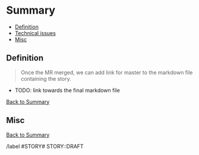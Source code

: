 # Summary

* [Definition](#definition)
* [Technical issues](#technical-issues)
* [Misc](#misc)

## Definition

> Once the MR merged, we can add link for master to the markdown file containing the story.

* TODO: link towards the final markdown file

[Back to Summary](#summary)

## Misc

[Back to Summary](#summary)

/label #STORY# STORY::DRAFT
